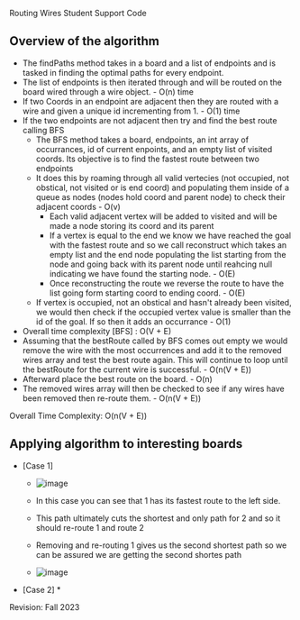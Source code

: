 Routing Wires Student Support Code

## Overview of the algorithm

* The findPaths method takes in a board and a list of endpoints and is tasked in finding the optimal paths for every endpoint.
* The list of endpoints is then iterated through and will be routed on the board wired through a wire object. - O(n) time
* If two Coords in an endpoint are adjacent then they are routed with a wire and given a unique id incrementing from 1. - O(1) time
* If the two endpoints are not adjacent then try and find the best route calling BFS
  * The BFS method takes a board, endpoints, an int array of occurrances, id of current enpoints, and an empty list of visited coords. Its objective is to find the fastest route between two endpoints
  * It does this by roaming through all valid vertecies (not occupied, not obstical, not visited or is end coord) and populating them inside of a queue as nodes (nodes hold coord and parent node) to check their adjacent coords - O(v)
    * Each valid adjacent vertex will be added to visited and will be made a node storing its coord and its parent 
    * If a vertex is equal to the end we know we have reached the goal with the fastest route and so we call reconstruct which takes an empty list and the end node populating the list starting from the node and going back with its parent node until reahcing null indicating we have found the starting node. - O(E)
    * Once reconstructing the route we reverse the route to have the list going form starting coord to ending coord. - O(E)
  * If vertex is occupied, not an obstical and hasn't already been visited, we would then check if the occupied vertex value is smaller than the id of the goal. If so then it adds an occurrance - O(1)
* Overall time complexity [BFS] : O(V + E)
* Assuming that the bestRoute called by BFS comes out empty we would remove the wire with the most occurrences and add it to the removed wires array and test the best route again. This will continue to loop until the bestRoute for the current wire is successful. - O(n(V + E))
* Afterward place the best route on the board. - O(n)
* The removed wires array will then be checked to see if any wires have been removed then re-route them. - O(n(V + E))

Overall Time Complexity: O(n(V + E))

## Applying algorithm to interesting boards

* [Case 1]
  * ![image](https://github.com/Yuskur/routing_wires/assets/123311946/e4614fd3-0aaa-4d70-8255-83edc27e0d12)
  
  * In this case you can see that 1 has its fastest route to the left side.
  * This path ultimately cuts the shortest and only path for 2 and so it should re-route 1 and route 2
  * Removing and re-routing 1 gives us the second shortest path so we can be assured we are getting the second shortes path
 
  * ![image](https://github.com/Yuskur/routing_wires/assets/123311946/f8e92027-88a0-4207-b0eb-d80051b7e09e)

* [Case 2]
  * 




Revision: Fall 2023
